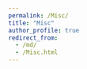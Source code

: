 ```yaml
---
permalink: /Misc/
title: "Misc"
author_profile: true
redirect_from: 
  - /md/
  - /Misc.html
---
```

